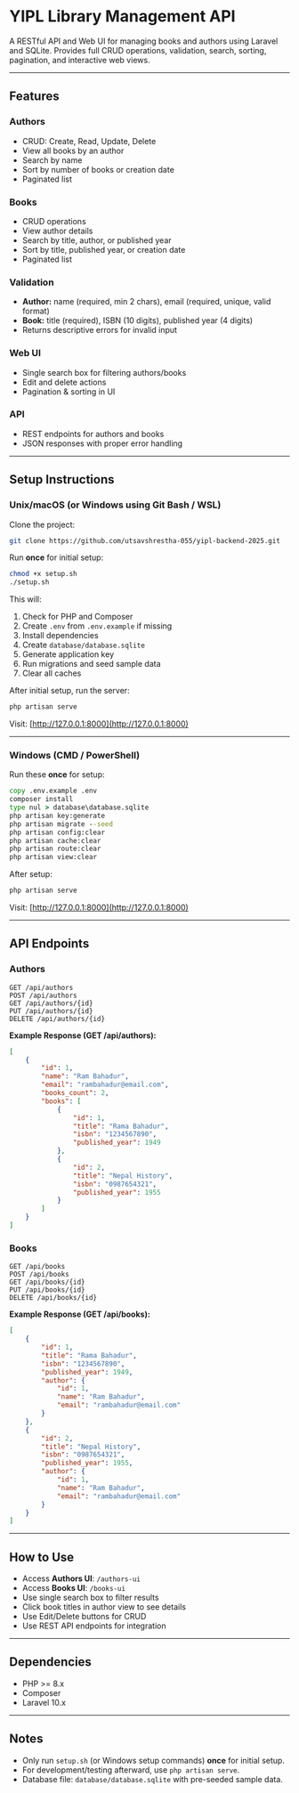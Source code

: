 # YIPL Library Management API

A RESTful API and Web UI for managing books and authors using Laravel and SQLite.
Provides full CRUD operations, validation, search, sorting, pagination, and interactive web views.

---

## Features

### Authors

-   CRUD: Create, Read, Update, Delete
-   View all books by an author
-   Search by name
-   Sort by number of books or creation date
-   Paginated list

### Books

-   CRUD operations
-   View author details
-   Search by title, author, or published year
-   Sort by title, published year, or creation date
-   Paginated list

### Validation

-   **Author:** name (required, min 2 chars), email (required, unique, valid format)
-   **Book:** title (required), ISBN (10 digits), published year (4 digits)
-   Returns descriptive errors for invalid input

### Web UI

-   Single search box for filtering authors/books
-   Edit and delete actions
-   Pagination & sorting in UI

### API

-   REST endpoints for authors and books
-   JSON responses with proper error handling

---

## Setup Instructions

### Unix/macOS (or Windows using Git Bash / WSL)

Clone the project:

```bash
git clone https://github.com/utsavshrestha-055/yipl-backend-2025.git
```

Run **once** for initial setup:

```bash
chmod +x setup.sh
./setup.sh
```

This will:

1. Check for PHP and Composer
2. Create `.env` from `.env.example` if missing
3. Install dependencies
4. Create `database/database.sqlite`
5. Generate application key
6. Run migrations and seed sample data
7. Clear all caches

After initial setup, run the server:

```bash
php artisan serve
```

Visit: [http://127.0.0.1:8000](http://127.0.0.1:8000)

---

### Windows (CMD / PowerShell)

Run these **once** for setup:

```bat
copy .env.example .env
composer install
type nul > database\database.sqlite
php artisan key:generate
php artisan migrate --seed
php artisan config:clear
php artisan cache:clear
php artisan route:clear
php artisan view:clear
```

After setup:

```bat
php artisan serve
```

Visit: [http://127.0.0.1:8000](http://127.0.0.1:8000)

---

## API Endpoints

### Authors

```
GET /api/authors
POST /api/authors
GET /api/authors/{id}
PUT /api/authors/{id}
DELETE /api/authors/{id}
```

**Example Response (GET /api/authors):**

```json
[
    {
        "id": 1,
        "name": "Ram Bahadur",
        "email": "rambahadur@email.com",
        "books_count": 2,
        "books": [
            {
                "id": 1,
                "title": "Rama Bahadur",
                "isbn": "1234567890",
                "published_year": 1949
            },
            {
                "id": 2,
                "title": "Nepal History",
                "isbn": "0987654321",
                "published_year": 1955
            }
        ]
    }
]
```

### Books

```
GET /api/books
POST /api/books
GET /api/books/{id}
PUT /api/books/{id}
DELETE /api/books/{id}
```

**Example Response (GET /api/books):**

```json
[
    {
        "id": 1,
        "title": "Rama Bahadur",
        "isbn": "1234567890",
        "published_year": 1949,
        "author": {
            "id": 1,
            "name": "Ram Bahadur",
            "email": "rambahadur@email.com"
        }
    },
    {
        "id": 2,
        "title": "Nepal History",
        "isbn": "0987654321",
        "published_year": 1955,
        "author": {
            "id": 1,
            "name": "Ram Bahadur",
            "email": "rambahadur@email.com"
        }
    }
]
```

---

## How to Use

-   Access **Authors UI**: `/authors-ui`
-   Access **Books UI**: `/books-ui`
-   Use single search box to filter results
-   Click book titles in author view to see details
-   Use Edit/Delete buttons for CRUD
-   Use REST API endpoints for integration

---

## Dependencies

-   PHP >= 8.x
-   Composer
-   Laravel 10.x

---

## Notes

-   Only run `setup.sh` (or Windows setup commands) **once** for initial setup.
-   For development/testing afterward, use `php artisan serve`.
-   Database file: `database/database.sqlite` with pre-seeded sample data.
